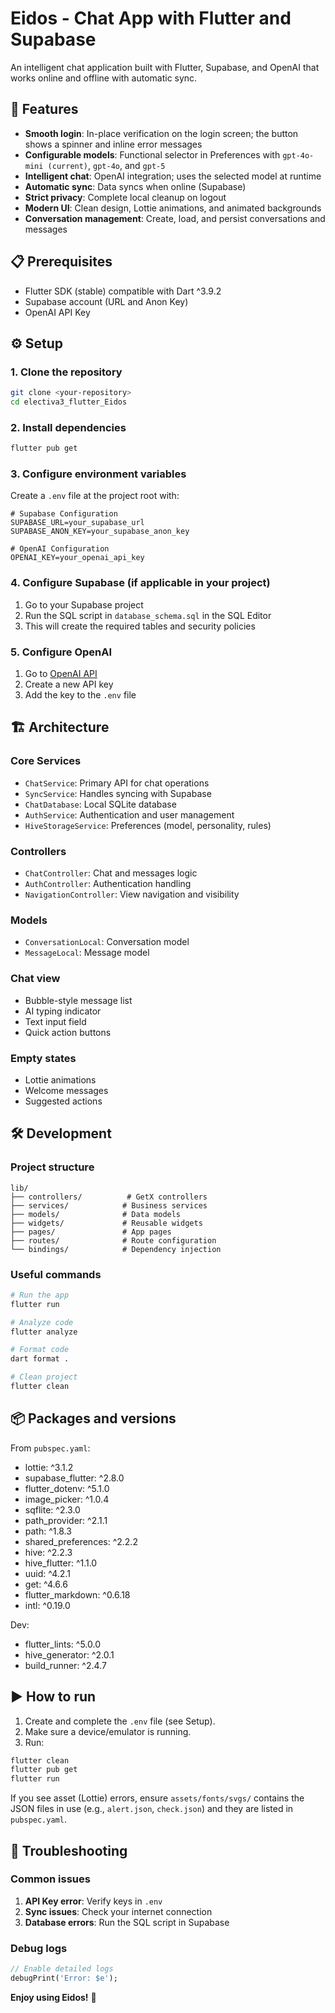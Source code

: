 # Eidos - Chat App with Flutter and Supabase

An intelligent chat application built with Flutter, Supabase, and OpenAI that works online and offline with automatic sync.

## 🚀 Features

- **Smooth login**: In-place verification on the login screen; the button shows a spinner and inline error messages
- **Configurable models**: Functional selector in Preferences with `gpt-4o-mini (current)`, `gpt-4o`, and `gpt-5`
- **Intelligent chat**: OpenAI integration; uses the selected model at runtime
- **Automatic sync**: Data syncs when online (Supabase)
- **Strict privacy**: Complete local cleanup on logout
- **Modern UI**: Clean design, Lottie animations, and animated backgrounds
- **Conversation management**: Create, load, and persist conversations and messages

## 📋 Prerequisites

- Flutter SDK (stable) compatible with Dart ^3.9.2
- Supabase account (URL and Anon Key)
- OpenAI API Key

## ⚙️ Setup

### 1. Clone the repository

```bash
git clone <your-repository>
cd electiva3_flutter_Eidos
```

### 2. Install dependencies

```bash
flutter pub get
```

### 3. Configure environment variables

Create a `.env` file at the project root with:

```env
# Supabase Configuration
SUPABASE_URL=your_supabase_url
SUPABASE_ANON_KEY=your_supabase_anon_key

# OpenAI Configuration
OPENAI_KEY=your_openai_api_key
```

### 4. Configure Supabase (if applicable in your project)

1. Go to your Supabase project
2. Run the SQL script in `database_schema.sql` in the SQL Editor
3. This will create the required tables and security policies

### 5. Configure OpenAI

1. Go to [OpenAI API](https://platform.openai.com/api-keys)
2. Create a new API key
3. Add the key to the `.env` file

## 🏗️ Architecture

### Core Services

- `ChatService`: Primary API for chat operations
- `SyncService`: Handles syncing with Supabase
- `ChatDatabase`: Local SQLite database
- `AuthService`: Authentication and user management
- `HiveStorageService`: Preferences (model, personality, rules)

### Controllers

- `ChatController`: Chat and messages logic
- `AuthController`: Authentication handling
- `NavigationController`: View navigation and visibility

### Models

- `ConversationLocal`: Conversation model
- `MessageLocal`: Message model

### Chat view
- Bubble-style message list
- AI typing indicator
- Text input field
- Quick action buttons

### Empty states
- Lottie animations
- Welcome messages
- Suggested actions

## 🛠️ Development

### Project structure

```
lib/
├── controllers/          # GetX controllers
├── services/            # Business services
├── models/              # Data models
├── widgets/             # Reusable widgets
├── pages/               # App pages
├── routes/              # Route configuration
└── bindings/            # Dependency injection
```

### Useful commands

```bash
# Run the app
flutter run

# Analyze code
flutter analyze

# Format code
dart format .

# Clean project
flutter clean
```

## 📦 Packages and versions

From `pubspec.yaml`:

- lottie: ^3.1.2
- supabase_flutter: ^2.8.0
- flutter_dotenv: ^5.1.0
- image_picker: ^1.0.4
- sqflite: ^2.3.0
- path_provider: ^2.1.1
- path: ^1.8.3
- shared_preferences: ^2.2.2
- hive: ^2.2.3
- hive_flutter: ^1.1.0
- uuid: ^4.2.1
- get: ^4.6.6
- flutter_markdown: ^0.6.18
- intl: ^0.19.0

Dev:

- flutter_lints: ^5.0.0
- hive_generator: ^2.0.1
- build_runner: ^2.4.7

## ▶️ How to run

1) Create and complete the `.env` file (see Setup).
2) Make sure a device/emulator is running.
3) Run:

```bash
flutter clean
flutter pub get
flutter run
```

If you see asset (Lottie) errors, ensure `assets/fonts/svgs/` contains the JSON files in use (e.g., `alert.json`, `check.json`) and they are listed in `pubspec.yaml`.

## 🐛 Troubleshooting

### Common issues

1. **API Key error**: Verify keys in `.env`
2. **Sync issues**: Check your internet connection
3. **Database errors**: Run the SQL script in Supabase

### Debug logs

```dart
// Enable detailed logs
debugPrint('Error: $e');
```

**Enjoy using Eidos!** 🚀
